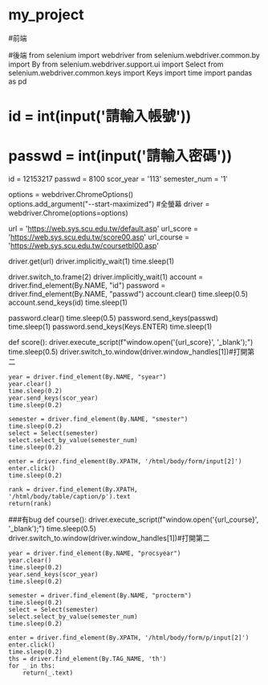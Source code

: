 # my_project
#前端

#後端
from selenium import webdriver
from selenium.webdriver.common.by import By
from selenium.webdriver.support.ui import Select
from selenium.webdriver.common.keys import Keys
import time
import pandas as pd

# id = int(input('請輸入帳號'))
# passwd = int(input('請輸入密碼'))

id = 12153217
passwd = 8100
scor_year = '113'
semester_num = '1'

options = webdriver.ChromeOptions()  
options.add_argument("--start-maximized") #全螢幕
driver = webdriver.Chrome(options=options)

url = 'https://web.sys.scu.edu.tw/default.asp'
url_score = 'https://web.sys.scu.edu.tw/score00.asp'
url_course = 'https://web.sys.scu.edu.tw/coursetbl00.asp'

driver.get(url)
driver.implicitly_wait(1)
time.sleep(1)

driver.switch_to.frame(2)
driver.implicitly_wait(1)
account = driver.find_element(By.NAME, "id")
password = driver.find_element(By.NAME, "passwd")
account.clear()
time.sleep(0.5)
account.send_keys(id)
time.sleep(1)

password.clear()
time.sleep(0.5)
password.send_keys(passwd)
time.sleep(1)
password.send_keys(Keys.ENTER)
time.sleep(1)

def score():
    driver.execute_script(f"window.open('{url_score}', '_blank');")
    time.sleep(0.5)
    driver.switch_to.window(driver.window_handles[1])#打開第二

    year = driver.find_element(By.NAME, "syear")
    year.clear()
    time.sleep(0.2)
    year.send_keys(scor_year)
    time.sleep(0.2)

    semester = driver.find_element(By.NAME, "smester")
    time.sleep(0.2)
    select = Select(semester)
    select.select_by_value(semester_num)
    time.sleep(0.2)

    enter = driver.find_element(By.XPATH, '/html/body/form/input[2]')
    enter.click()
    time.sleep(0.2)

    rank = driver.find_element(By.XPATH, '/html/body/table/caption/p').text
    return(rank)

###有bug
def course():
    driver.execute_script(f"window.open('{url_course}', '_blank');")
    time.sleep(0.5)
    driver.switch_to.window(driver.window_handles[1])#打開第二

    year = driver.find_element(By.NAME, "procsyear")
    year.clear()
    time.sleep(0.2)
    year.send_keys(scor_year)
    time.sleep(0.2)

    semester = driver.find_element(By.NAME, "procterm")
    time.sleep(0.2)
    select = Select(semester)
    select.select_by_value(semester_num)
    time.sleep(0.2)

    enter = driver.find_element(By.XPATH, '/html/body/form/p/input[2]')
    enter.click()
    time.sleep(0.2)
    ths = driver.find_element(By.TAG_NAME, 'th')
    for _ in ths:
        return(_.text)